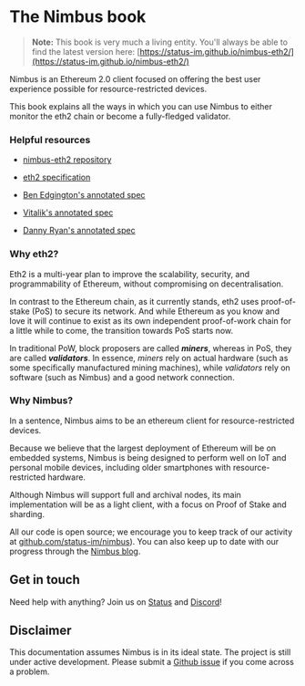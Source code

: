 # The Nimbus book

>**Note:** This book is very much a living entity. You'll always be able to find the latest version here: [https://status-im.github.io/nimbus-eth2/](https://status-im.github.io/nimbus-eth2/)
>
>

Nimbus is an Ethereum 2.0 client focused on offering the best user experience possible for resource-restricted devices.

This book explains all the ways in which you can use Nimbus to either monitor the eth2 chain or become a fully-fledged validator.

### Helpful resources

- [nimbus-eth2 repository](github.com/status-im/nimbus-eth2)
- [eth2 specification](https://github.com/ethereum/eth2.0-specs/tree/v1.0.0-rc.0#phase-0)
- [Ben Edgington's annotated spec](https://benjaminion.xyz/eth2-annotated-spec/phase0/beacon-chain/) 

- [Vitalik's annotated spec](https://github.com/ethereum/annotated-spec/blob/master/phase0/beacon-chain.md)

- [Danny Ryan's annotated spec](https://notes.ethereum.org/@djrtwo/Bkn3zpwxB)


### Why eth2?

Eth2 is a multi-year plan to improve the scalability, security, and programmability of Ethereum, without compromising on decentralisation.

In contrast to the Ethereum chain, as it currently stands, eth2 uses proof-of-stake (PoS) to secure its network. And while Ethereum as you know and love it will continue to exist as its own independent proof-of-work chain for a little while to come, the transition towards PoS starts now.

In traditional PoW, block proposers are called **_miners_**, whereas in PoS, they are called **_validators_**. In essence, _miners_ rely on actual hardware (such as some specifically manufactured mining machines), while _validators_ rely on software (such as Nimbus) and a good network connection.

### Why Nimbus?

In a sentence, Nimbus aims to be an ethereum client for resource-restricted devices. 

Because we believe that the largest deployment of Ethereum will be on embedded systems, Nimbus is being designed to perform well on IoT and personal mobile devices, including older smartphones with resource-restricted hardware.

Although Nimbus will support full and archival nodes, its main implementation will be as a light client, with a focus on Proof of Stake and sharding.

All our code is open source; we encourage you to keep track of our activity at [github.com/status-im/nimbus](https://github.com/status-im/nimbus)). You can also keep up to date with our progress through the [Nimbus blog](https://our.status.im/tag/nimbus/).


## Get in touch

Need help with anything? Join us on [Status](https://join.status.im/nimbus-general) and [Discord](https://discord.gg/9dWwPnG)!


## Disclaimer

This documentation assumes Nimbus is in its ideal state. The project is still under active development. Please submit a [Github issue](https://github.com/status-im/nimbus-eth2/issues) if you come across a problem.

<!-- > > > TODO:

1. fill up the gitbook content
2. write questions in the faq.md page -->
